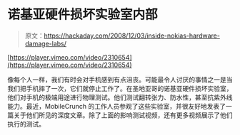 # 诺基亚硬件损坏实验室内部

> 原文：<https://hackaday.com/2008/12/03/inside-nokias-hardware-damage-labs/>

[https://player.vimeo.com/video/2310654](https://player.vimeo.com/video/2310654)

像每个人一样，我们有时会对手机感到有点沮丧。可能最令人讨厌的事情之一是当我们把手机摔了一次，它们就停止工作了。在圣地亚哥的诺基亚硬件损坏实验室，他们对手机的极端用途进行物理测试。他们测试翻转张力、防水性，甚至抗紫外线能力。最近，MobileCrunch 的工作人员参观了这些实验室，并很友好地发表了一篇关于他们所见的深度文章。除了上面的影响测试视频，还有更多视频展示了他们执行的测试。